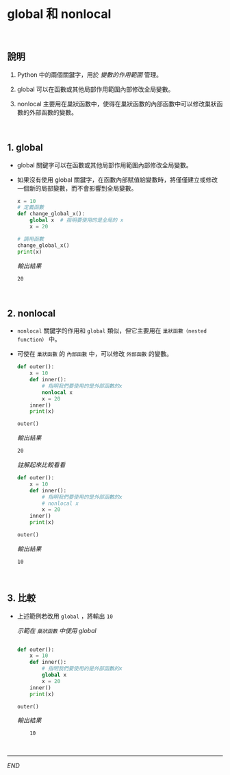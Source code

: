 # global 和 nonlocal

<br>

## 說明
1. Python 中的兩個關鍵字，用於 _變數的作用範圍_ 管理。

2. global 可以在函數或其他局部作用範圍內部修改全局變數。

3. nonlocal 主要用在巢狀函數中，使得在巢狀函數的內部函數中可以修改巢狀函數的外部函數的變數。

</br>


## 1. global

- global 關鍵字可以在函數或其他局部作用範圍內部修改全局變數。

- 如果沒有使用 global 關鍵字，在函數內部賦值給變數時，將僅僅建立或修改一個新的局部變數，而不會影響到全局變數。

    ```python
    x = 10
    # 定義函數
    def change_global_x():
        global x  # 指明要使用的是全局的 x
        x = 20

    # 調用函數
    change_global_x()
    print(x)
    ```

    _輸出結果_

    ```bash
    20
    ```

</br>

## 2. nonlocal

- `nonlocal` 關鍵字的作用和 `global` 類似，但它主要用在 `巢狀函數（nested function）` 中。

- 可使在 `巢狀函數` 的 `內部函數` 中，可以修改 `外部函數` 的變數。

    ```python
    def outer():
        x = 10
        def inner():
            # 指明我們要使用的是外部函數的x
            nonlocal x  
            x = 20
        inner()
        print(x)  

    outer()
    ```
    _輸出結果_
    ```bash
    20
    ```
    _註解起來比較看看_
    ```python
    def outer():
        x = 10
        def inner():
            # 指明我們要使用的是外部函數的x
            # nonlocal x  
            x = 20
        inner()
        print(x)  

    outer()
    ```
    _輸出結果_
    ```bash
    10
    ```


</br>

## 3. 比較

- 上述範例若改用 `global` ，將輸出 `10`
  
  _示範在 `巢狀函數` 中使用 global_

    ```python
    
    def outer():
        x = 10
        def inner():
            # 指明我們要使用的是外部函數的x
            global x  
            x = 20
        inner()
        print(x)

    outer()
    ```
    _輸出結果_
    ```
        10
    ```

<br>

---

_END_
